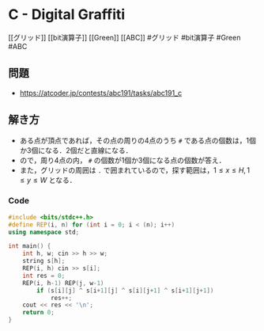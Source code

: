 # C - Digital Graffiti
[[グリッド]] [[bit演算子]] [[Green]] [[ABC]]
#グリッド #bit演算子 #Green #ABC 

## 問題
- https://atcoder.jp/contests/abc191/tasks/abc191_c

## 解き方
- ある点が頂点であれば，その点の周りの4点のうち `#` である点の個数は，1個か3個になる．2個だと直線になる．
- ので，周り4点の内， `#` の個数が1個か3個になる点の個数が答え．
- また，グリッドの周囲は `.` で囲まれているので，探す範囲は，$1\leq x \leq H, 1\leq y \leq W$ となる．

### Code
```c++
#include <bits/stdc++.h>
#define REP(i, n) for (int i = 0; i < (n); i++)
using namespace std;

int main() {
	int h, w; cin >> h >> w;
	string s[h];
	REP(i, h) cin >> s[i];
	int res = 0;
	REP(i, h-1) REP(j, w-1)
		if (s[i][j] ^ s[i+1][j] ^ s[i][j+1] ^ s[i+1][j+1])
			res++;
	cout << res << '\n';
	return 0;
}
```